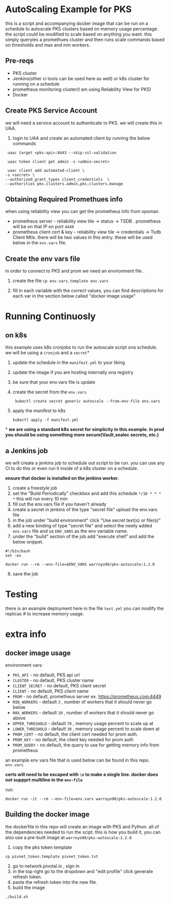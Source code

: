# AutoScaling Example for PKS

this is a script and accompanying docker image that can be run on a schedule to autoscale PKS clusters based on memory usage percentage. the script could be modified to scale based on anything you want. this simply queryies a promethues cluster and then runs scale commands based on thresholds and max and min workers. 

## Pre-reqs

* PKS cluster
* Jenkins(other ci tools can be used here as well) or k8s cluster for running on a schedule
* prometheus monitoring cluster(I am using Reliability View for PKS)
* Docker

## Create PKS Service Account

we will need a service account to authenticate to PKS. we will create this in UAA.

1. login to UAA and create an automated client by running the below commands
   
```
 uaac target <pks-api>:8443 --skip-ssl-validation

 uaac token client get admin -s <admin-secret>

 uaac client add automated-client \                                                                             
-s <secret> \
--authorized_grant_types client_credentials  \
--authorities pks.clusters.admin,pks.clusters.manage
```

## Obtaining Required Promethues info

when using reliability view you can get the prometheus info from opsman.

* prometheus server - reliability view tile -> status -> TSDB . prometheus will be on that IP on port `4449`
* prometheus client cert & key - reliability view tile -> credentials -> Tsdb Client Mtls. there will be two values in this entry. these will be used below in the `env.vars` file.

## Create the env vars file

in order to connect to PKS and prom we need an environment file .

1. create the file
`cp env.vars.template env.vars`

2. fill in each variable with the correct values, you can find descriptions for each var in the section below called "docker image usage"


# Running Continuosly

## on k8s

this example uses k8s cronjobs to run the autoscale script ona  schedule. we will be using a `cronjob` and a `secret`*

1. update the schedule in the `manifest.yml` to your liking 
2. update the image if you are hosting internally ona  registry
3. be sure that your env.vars file is update
4. create the secret from the `env.vars`
   ```
    kubectl create secret generic autoscale --from-env-file env.vars
   ```
5. apply the manifest to k8s

    ```
    kubectl apply -f manifest.yml
    ```





\* **we are using a standard k8s secret for simplicity in this example. In prod you should be using something more secure(Vault,sealec secrets, etc.)**

## a Jenkins job

we will create a jenkins job to schedule out script to be run. you can use any  CI to do this or even run it inside of a k8s cluster on a schedule.

**ensure that docker is installed on the jenkins worker.**

1. create a freestyle job
2. set the "Build Periodically" checkbox and add this schedule `*/10 * * * *` this will run every 10 min
3. fill out the env.vars file if you haven't already
4. create a secret in jenkins of the type "secret file" upload the env.vars file
5. in the job under "build environment" click "Use secret text(s) or file(s)" 
6. add a new binding of type "secret file" and select the newly added `env.vars` file and us `ENV_VARS` as the env variable name.
7. under the "build" section of the job add "execute shell" and add the below snippet.

```
#!/bin/bash
set -ex

docker run --rm --env-file=$ENV_VARS warroyo90/pks-autoscale:1.2.0
```

8. save the job

# Testing 

there is an example deployment here in the file `test.yml` you can modify the replicas # to increase memory usage. 

# extra info

## docker image usage

environment vars:

* `PKS_API` - no default, PKS api url
* `CLUSTER` - no default, PKS cluster name
* `CLIENT_SECRET` - no default, PKS client secret
* `CLIENT` - no default, PKS client name
* `PROM` - no default, prometheus server ex. https://prometheus.com:4449
* `MIN_WORKERS` - default `3` , number of workers that it should never go below
* `MAX_WORKERS` - default `10` , number of workers that it should never go above
* `UPPER_THRESHOLD` - default `70` , memory usage percent to scale up at
* `LOWER_THRESHOLD` - default `30` , memory usage percent to scale down at
* `PROM_CERT` - no default, the client cert needed for prom auth. 
* `PROM_KEY` - no default, the client key needed for prom auth
* `PROM_QUERY` - no default, the query to use for getting memory info from prometheus

an example env vars file that is used below can be found in this repo. `env.vars`

**certs will need to be escaped with `\n` to make a single line. docker does not suppprt multiline in the `env-file`**

run:

`docker run -it --rm --env-file=env.vars warroyo90/pks-autoscale:1.2.0`

## Building the docker image

the dockerfile in this repo will create an image with PKS and Python. all of the dependencies needed to run the scipt. this is how you build it, you can also use a pre-built image at `warroyo90/pks-autoscale:1.2.0`

1. copy the pks token template

```
cp pivnet_token.template pivnet_token.txt
```

2. go to network.pivotal.io , sign in
3. in the top right go to the dropdown and "edit profile" click generate refresh token. 
4. paste the refresh token into the new file.
5. build the image

```
./build.sh
```